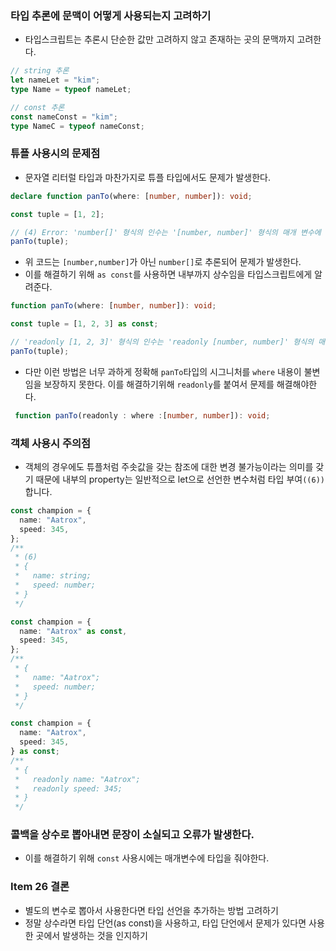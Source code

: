 ### 타입 추론에 문맥이 어떻게 사용되는지 고려하기

- 타입스크립트는 추론시 단순한 값만 고려하지 않고 존재하는 곳의 문맥까지 고려한다.

```ts
// string 추론
let nameLet = "kim";
type Name = typeof nameLet;

// const 추론
const nameConst = "kim";
type NameC = typeof nameConst;
```

### 튜플 사용시의 문제점

- 문자열 리터럴 타입과 마찬가지로 튜플 타입에서도 문제가 발생한다.

```ts
declare function panTo(where: [number, number]): void;

const tuple = [1, 2];

// (4) Error: 'number[]' 형식의 인수는 '[number, number]' 형식의 매개 변수에 할당될 수 없습니다.
panTo(tuple);
```

- 위 코드는 `[number,number]`가 아닌 `number[]`로 추론되어 문제가 발생한다.
- 이를 해결하기 위해 `as const`를 사용하면 내부까지 상수임을 타입스크립트에게 알려준다.

```ts
function panTo(where: [number, number]): void;

const tuple = [1, 2, 3] as const;

// 'readonly [1, 2, 3]' 형식의 인수는 'readonly [number, number]' 형식의 매개 변수에 할당될 수 없습니다.
panTo(tuple);
```

- 다만 이런 방법은 너무 과하게 정확해 `panTo`타입의 시그니처를 `where` 내용이 불변임을 보장하지 못한다. 이를 해결하기위해 `readonly`를 붙여서 문제를 해결해야한다.

```ts
 function panTo(readonly : where :[number, number]): void;
```

### 객체 사용시 주의점

- 객체의 경우에도 튜플처럼 주솟값을 갖는 참조에 대한 변경 불가능이라는 의미를 갖기 때문에 내부의 property는 일반적으로 let으로 선언한 변수처럼 타입 부여`((6))`합니다.

```ts
const champion = {
  name: "Aatrox",
  speed: 345,
};
/**
 * (6)
 * {
 *   name: string;
 *   speed: number;
 * }
 */

const champion = {
  name: "Aatrox" as const,
  speed: 345,
};
/**
 * {
 *   name: "Aatrox";
 *   speed: number;
 * }
 */

const champion = {
  name: "Aatrox",
  speed: 345,
} as const;
/**
 * {
 *   readonly name: "Aatrox";
 *   readonly speed: 345;
 * }
 */
```

### 콜백을 상수로 뽑아내면 문장이 소실되고 오류가 발생한다.

- 이를 해결하기 위해 `const` 사용시에는 매개변수에 타입을 줘야한다.

### Item 26 결론

- 별도의 변수로 뽑아서 사용한다면 타입 선언을 추가하는 방법 고려하기
- 정말 상수라면 타입 단언(as const)을 사용하고, 타입 단언에서 문제가 있다면 사용한 곳에서 발생하는 것을 인지하기
